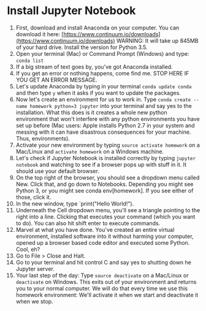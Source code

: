 # Install Jupyter Notebook

1. First, download and install Anaconda on your computer. You can download it here: [https://www.continuum.io/downloads](https://www.continuum.io/downloads) WARNING: It will take up 845MB of your hard drive. Install the version for Python 3.5.
2. Open your terminal (Mac) or Command Prompt (Windows) and type: `conda list`
3. If a big stream of text goes by, you've got Anaconda installed.
4. If you get an error or nothing happens, come find me. STOP HERE IF YOU GET AN ERROR MESSAGE.
5. Let's update Anaconda by typing in your terminal `conda update conda` and then type `y` when it asks if you want to update the packages.
6. Now let's create an environment for us to work in. Type `conda create --name homework python=3 jupyter` into your terminal and say yes to the installation. What this does is it creates a whole new python environment that won't interfere with any python environments you have set up before (Mac users: Apple installs Python 2.7 in your system and messing with it can have disastrous consequences for your machine. Thus, environments).
7. Activate your new environment by typing `source activate homework` on a Mac/Linux and `activate homework` on a Windows machine.
8. Let's check if Jupyter Notebook is installed correctly by typing `jupyter notebook` and watching to see if a browser pops up with stuff in it. It should use your default browser.
10. On the top right of the browser, you should see a dropdown menu called New. Click that, and go down to Notebooks. Depending you might see Python 3, or you might see conda env[homework]. If you see either of those, click it.
11. In the new window, type `print("Hello World!").
12. Underneath the Cell dropdown menu, you'll see a triangle pointing to the right into a line. Clicking that executes your command (which you want to do). You can also hit shift enter to execute commands.
13. Marvel at what you have done. You've created an entire virtual environment, installed software into it without harming your computer, opened up a browser based code editor and executed some Python. Cool, eh?
14. Go to File > Close and Halt.
15. Go to your terminal and hit control C and say yes to shutting down he Jupyter server.
16. Your last step of the day: Type `source deactivate` on a Mac/Linux or `deactivate` on Windows. This exits out of your environment and returns you to your normal computer. We will do that every time we use this homework environment: We'll activate it when we start and deactivate it when we stop.
